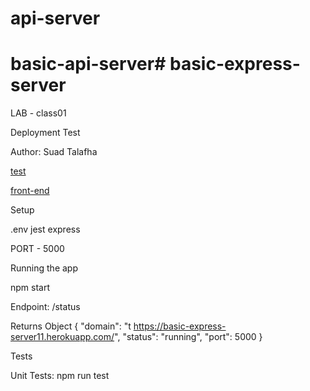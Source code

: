 # api-server
# basic-api-server# basic-express-server

LAB - class01

Deployment Test

Author: Suad Talafha

[test](https://github.com/suadtalafha/basic-api-server)

[front-end](https://basic-api-server11.herokuapp.com/)


Setup

.env jest express

PORT - 5000

Running the app

npm start

Endpoint: /status

Returns Object
{
  "domain": "t https://basic-express-server11.herokuapp.com/",
  "status": "running",
  "port": 5000
}

Tests

Unit Tests: npm run test

